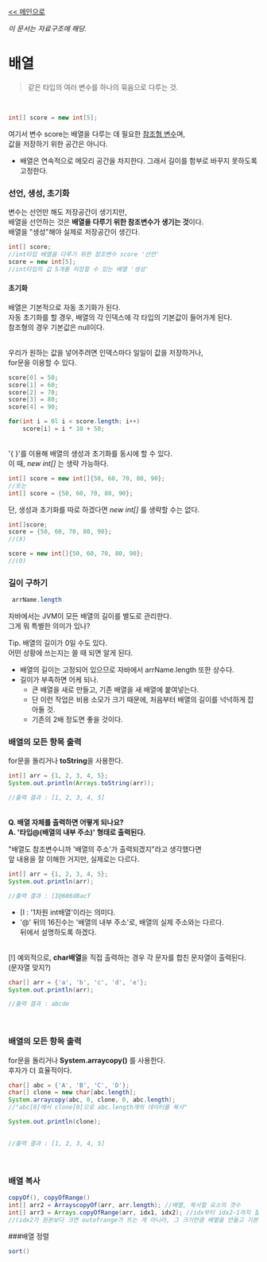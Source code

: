 [<< 메인으로](https://github.com/AtomicLiquors/Java_Wiki_Chb)

*이 문서는 자료구조에 해당.*   

# 배열
> 같은 타입의 여러 변수를 하나의 묶음으로 다루는 것.
 
&nbsp;  


```java
int[] score = new int[5];
```
여기서 변수 score는 배열을 다루는 데 필요한 [참조형 변수](a.자료형/README.md)며,  
값을 저장하기 위한 공간은 아니다.

- 배열은 연속적으로 메모리 공간을 차지한다. 그래서 길이를 함부로 바꾸지 못하도록 고정한다.

### 선언, 생성, 초기화

변수는 선언만 해도 저장공간이 생기지만,  
배열을 선언하는 것은 **배열을 다루기 위한 참조변수가 생기는 것**이다.  
배열을 "생성"해야 실제로 저장공간이 생긴다.

```java
int[] score;
//int타입 배열을 다루기 위한 참조변수 score '선언'
score = new int[5];
//int타입의 값 5개를 저장할 수 있는 배열 '생성'
```

#### 초기화
배열은 기본적으로 자동 초기화가 된다.  
자동 초기화를 할 경우, 배열의 각 인덱스에 각 타입의 기본값이 들어가게 된다.  
참조형의 경우 기본값은 null이다.

&nbsp;  
우리가 원하는 값을 넣어주려면 인덱스마다 일일이 값을 저장하거나,  
for문을 이용할 수 있다.
```java
score[0] = 50;
score[1] = 60;
score[2] = 70;
score[3] = 80;
score[4] = 90;

for(int i = 0l i < score.length; i++)
    score[i] = i * 10 + 50;
```

&nbsp;  
'{ }'를 이용해 배열의 생성과 초기화를 동시에 할 수 있다.   
이 때, *new int[]* 는 생략 가능하다.
```java
int[] score = new int[]{50, 60, 70, 80, 90};
//또는
int[] score = {50, 60, 70, 80, 90};
```

단, 생성과 초기화를 따로 하겠다면 *new int[]* 를 생략할 수는 없다.
```java
int[]score;
score = {50, 60, 70, 80, 90};
//(X) 

score = new int[]{50, 60, 70, 80, 90};
//(O)
```

### 길이 구하기
```java
 arrName.length
 ```
 자바에서는 JVM이 모든 배열의 길이를 별도로 관리한다.  
 그게 뭐 특별한 의미가 있나?

 Tip. 배열의 길이가 0일 수도 있다.  
 어떤 상황에 쓰는지는 쓸 때 되면 알게 된다.

- 배열의 길이는 고정되어 있으므로 자바에서 arrName.length 또한 상수다.
-  길이가 부족하면 어케 되나.
   -  큰 배열을 새로 만들고, 기존 배열을 새 배열에 붙여넣는다.
   -  단 이런 작업은 비용 소모가 크기 때문에, 처음부터 배열의 길이를 넉넉하게 잡아둘 것.
   -  기존의 2배 정도면 좋을 것이다.

### 배열의 모든 항목 출력

for문을 돌리거나 **toString**을 사용한다.
```java
int[] arr = {1, 2, 3, 4, 5};
System.out.println(Arrays.toString(arr));

//출력 결과 : [1, 2, 3, 4, 5]
```

&nbsp;  
**Q. 배열 자체를 출력하면 어떻게 되나요?**  
**A. '타입@(배열의 내부 주소)' 형태로 출력된다.**

"배열도 참조변수니까 '배열의 주소'가 출력되겠지"라고 생각했다면  
앞 내용을 잘 이해한 거지만, 실제로는 다르다.

```java
int[] arr = {1, 2, 3, 4, 5};
System.out.println(arr);

//출력 결과 : [I@606d8acf
```
- [I : '1차원 int배열'이라는 의미다.  
- '@' 뒤의 16진수는 '배열의 내부 주소'로, 배열의 실제 주소와는 다르다.  
  뒤에서 설명하도록 하겠다.

&nbsp;  
[!] 예외적으로, **char배열**을 직접 출력하는 경우 각 문자를 합친 문자열이 출력된다.  
(문자열 맞지?)
```java
char[] arr = {'a', 'b', 'c', 'd', 'e'};
System.out.println(arr);

//출력 결과 : abcde
```

&nbsp;

### 배열의 모든 항목 출력
for문을 돌리거나 **System.arraycopy()** 를 사용한다.   
후자가 더 효율적이다.
```java
char[] abc = {'A', 'B', 'C', 'D'};
char[] clone = new char[abc.length];
System.arraycopy(abc, 0, clone, 0, abc.length);
//"abc[0]에서 clone[0]으로 abc.length개의 데이터를 복사"

System.out.println(clone);
		

//출력 결과 : [1, 2, 3, 4, 5]
```

&nbsp;  

### 배열 복사
```java
copyOf(), copyOfRange()
int[] arr2 = ArrayscopyOf(arr, arr.length); //배열, 복사할 요소의 갯수
int[] arr3 = Arrays.copyOfRange(arr, idx1, idx2); //idx부터 idx2-1까지 잘라서 복사.
//(idx2가 원본보다 크면 outofrange가 뜨는 게 아니라, 그 크기만큼 배열을 만들고 기본값을 넣음)
```

###배열 정렬
```java
sort()
```